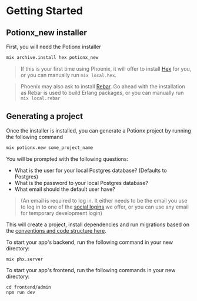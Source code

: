 # Getting Started

## Potionx_new installer

First, you will need the Potionx installer

```bash
mix archive.install hex potionx_new
```
> If this is your first time using Phoenix, it will offer to install [Hex](https://hexdocs.pm/phoenix/installation.html) for you, or you can manually run `mix local.hex`.

> Phoenix may also ask to install [Rebar](https://hexdocs.pm/phoenix/up_and_running.html). Go ahead with the installation as Rebar is used to build Erlang packages, or you can manually run `mix local.rebar`

## Generating a project

Once the installer is installed, you can generate a Potionx project by running the following command

```bash
mix potionx.new some_project_name
```

You will be prompted with the following questions:
- What is the user for your local Postgres database? (Defaults to Postgres)
- What is the password to your local Postgres database?
- What email should the default user have? 
> (An email is required to log in. It either needs to be the email you use to log in to one of the [social logins](/docs/social.html) we offer, or you can use any email for temporary development login)

This will create a project, install dependencies and run migrations based on the [conventions and code structure here](https://docs.potionapps.com/conventions/overview.html#file-structure).

To start your app's backend, run the following command in your new directory:
```bash
mix phx.server
```

To start your app's frontend, run the following commands in your new directory:
```
cd frontend/admin
npm run dev
```
